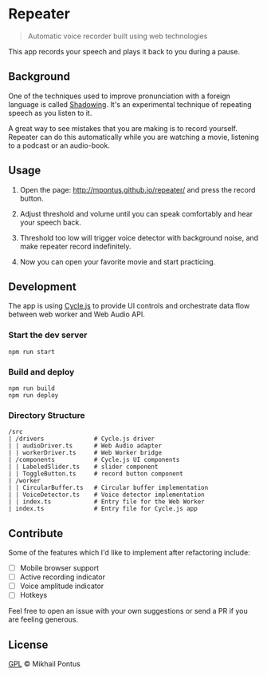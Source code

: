 # Repeater

> Automatic voice recorder built using web technologies

This app records your speech and plays it back to you during a pause.

## Background

One of the techniques used to improve pronunciation with a foreign language is called [Shadowing](https://en.wikipedia.org/wiki/Speech_shadowing). It's an experimental technique of repeating speech as you listen to it.

A great way to see mistakes that you are making is to record yourself. Repeater can do this automatically while you are watching a movie, listening to a podcast or an audio-book.

## Usage

1. Open the page: http://mpontus.github.io/repeater/ and press the record button.

2. Adjust threshold and volume until you can speak comfortably and hear your speech back.

3. Threshold too low will trigger voice detector with background noise, and make repeater record indefinitely.

4. Now you can open your favorite movie and start practicing.

## Development

The app is using [Cycle.js](https://cycle.js.org/) to provide UI controls and orchestrate data flow between web worker and Web Audio API.

### Start the dev server

```
npm run start
```

### Build and deploy

```
npm run build
npm run deploy
```

### Directory Structure

```
/src
| /drivers				# Cycle.js driver
| | audioDriver.ts		# Web Audio adapter
| | workerDriver.ts		# Web Worker bridge
| /components			# Cycle.js UI components
| | LabeledSlider.ts	# slider component
| | ToggleButton.ts		# record button component
| /worker
| | CircularBuffer.ts	# Circular buffer implementation
| | VoiceDetector.ts	# Voice detector implementation
| | index.ts			# Entry file for the Web Worker
| index.ts				# Entry file for Cycle.js app
```
## Contribute

Some of the features which I'd like to implement after refactoring include:

- [ ] Mobile browser support
- [ ] Active recording indicator
- [ ] Voice amplitude indicator
- [ ] Hotkeys

Feel free to open an issue with your own suggestions or send a PR if you are feeling generous.

## License

[GPL](./LICENSE) © Mikhail Pontus
